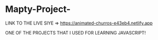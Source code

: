 # Mapty-Project-

 LINK TO THE LIVE SIYE =>  https://animated-churros-e43eb4.netlify.app

ONE OF THE PROJECTS THAT I USED FOR LEARNING JAVASCRIPT!
